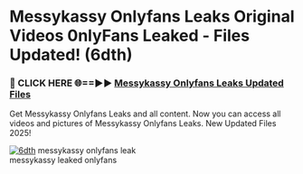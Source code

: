 # Messykassy Onlyfans Leaks Original Videos 0nlyFans Leaked - Files Updated! (6dth)

<h3>🔴 CLICK HERE 🌐==►► <a href="https://tinyurl.com/2wckxsce" rel="nofollow">Messykassy Onlyfans Leaks Updated Files</a></h3>

Get Messykassy Onlyfans Leaks and all content. Now you can access all videos and pictures of Messykassy Onlyfans Leaks. New Updated Files 2025!

[![6dth](https://i.imgur.com/AFduVYN.gif)](https://tinyurl.com/2wckxsce)
messykassy onlyfans leak<br>
messykassy leaked onlyfans